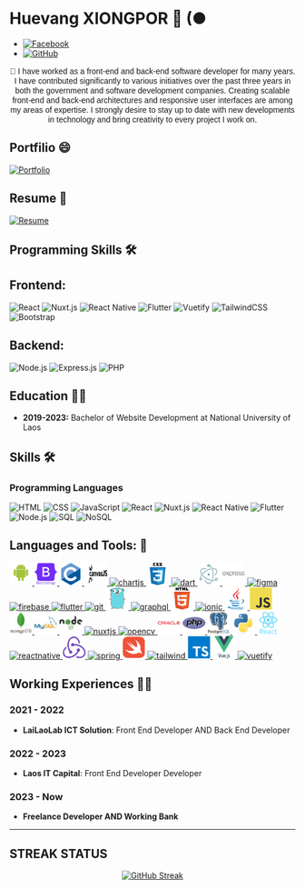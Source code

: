 # Huevang XIONGPOR 👋 (●

- [![Facebook](https://img.shields.io/badge/Facebook-Follow-blue)](https://www.facebook.com/hue.vang.2920) 
- [![GitHub](https://img.shields.io/badge/GitHub-Follow-black)](https://github.com/huevangxp)
  
<div align="center">
  <span style="font-family: Arial, sans-serif;">
    🚀 I have worked as a front-end and back-end software developer for many years. I have contributed significantly to various initiatives over the past three years in both the government and software development companies. Creating scalable front-end and back-end architectures and responsive user interfaces are among my areas of expertise. I strongly desire to stay up to date with new developments in technology and bring creativity to every project I work on.
  </span>
</div>

## Portfilio 😄
[![Portfolio](https://img.shields.io/badge/Portfolio-Link-blue?logo=webcomponents&style=for-the-badge)](https://huevang-blog.netlify.app)

## Resume 💬
[![Resume](https://img.shields.io/badge/Resume-Link-green?logo=adobeacrobatreader&style=for-the-badge)](https://your-resume-url)

## Programming Skills 🛠

## Frontend:
![React](https://img.shields.io/badge/React-61DAFB?logo=react&logoColor=white&style=for-the-badge)
![Nuxt.js](https://img.shields.io/badge/Nuxt.js-00C58E?logo=nuxt.js&logoColor=white&style=for-the-badge)
![React Native](https://img.shields.io/badge/React_Native-61DAFB?logo=react&logoColor=white&style=for-the-badge)
![Flutter](https://img.shields.io/badge/Flutter-02569B?logo=flutter&logoColor=white&style=for-the-badge)
![Vuetify](https://img.shields.io/badge/Vuetify-1867C0?logo=vuetify&logoColor=white&style=for-the-badge)
![TailwindCSS](https://img.shields.io/badge/Tailwind_CSS-38B2AC?logo=tailwind-css&logoColor=white&style=for-the-badge)
![Bootstrap](https://img.shields.io/badge/Bootstrap-7952B3?logo=bootstrap&logoColor=white&style=for-the-badge)

## Backend:
![Node.js](https://img.shields.io/badge/Node.js-339933?logo=node.js&logoColor=white&style=for-the-badge)
![Express.js](https://img.shields.io/badge/Express.js-000000?logo=express&logoColor=white&style=for-the-badge)
![PHP](https://img.shields.io/badge/PHP-777BB4?logo=php&logoColor=white&style=for-the-badge)

## Education 👯‍♀️
- **2019-2023:** Bachelor of Website Development at National University of Laos

## Skills 🛠
### Programming Languages
![HTML](https://img.shields.io/badge/HTML-E34F26?logo=html5&logoColor=white&style=for-the-badge)
![CSS](https://img.shields.io/badge/CSS-1572B6?logo=css3&logoColor=white&style=for-the-badge)
![JavaScript](https://img.shields.io/badge/JavaScript-F7DF1E?logo=javascript&logoColor=black&style=for-the-badge)
![React](https://img.shields.io/badge/React-61DAFB?logo=react&logoColor=black&style=for-the-badge)
![Nuxt.js](https://img.shields.io/badge/Nuxt.js-00C58E?logo=nuxt.js&logoColor=black&style=for-the-badge)
![React Native](https://img.shields.io/badge/React_Native-61DAFB?logo=react&logoColor=black&style=for-the-badge)
![Flutter](https://img.shields.io/badge/Flutter-02569B?logo=flutter&logoColor=black&style=for-the-badge)
![Node.js](https://img.shields.io/badge/Node.js-339933?logo=node.js&logoColor=black&style=for-the-badge)
![SQL](https://img.shields.io/badge/SQL-4479A1?logo=postgresql&logoColor=white&style=for-the-badge)
![NoSQL](https://img.shields.io/badge/NoSQL-3C873A?logo=mongodb&logoColor=white&style=for-the-badge)

## Languages and Tools: 🧠
<p align="left"> <a href="https://developer.android.com" target="_blank" rel="noreferrer"> <img src="https://raw.githubusercontent.com/devicons/devicon/master/icons/android/android-original-wordmark.svg" alt="android" width="40" height="40"/> </a> <a href="https://getbootstrap.com" target="_blank" rel="noreferrer"> <img src="https://raw.githubusercontent.com/devicons/devicon/master/icons/bootstrap/bootstrap-plain-wordmark.svg" alt="bootstrap" width="40" height="40"/> </a> <a href="https://www.cprogramming.com/" target="_blank" rel="noreferrer"> <img src="https://raw.githubusercontent.com/devicons/devicon/master/icons/c/c-original.svg" alt="c" width="40" height="40"/> </a> <a href="https://canvasjs.com" target="_blank" rel="noreferrer"> <img src="https://raw.githubusercontent.com/Hardik0307/Hardik0307/master/assets/canvasjs-charts.svg" alt="canvasjs" width="40" height="40"/> </a> <a href="https://www.chartjs.org" target="_blank" rel="noreferrer"> <img src="https://www.chartjs.org/media/logo-title.svg" alt="chartjs" width="40" height="40"/> </a> <a href="https://www.w3schools.com/css/" target="_blank" rel="noreferrer"> <img src="https://raw.githubusercontent.com/devicons/devicon/master/icons/css3/css3-original-wordmark.svg" alt="css3" width="40" height="40"/> </a> <a href="https://dart.dev" target="_blank" rel="noreferrer"> <img src="https://www.vectorlogo.zone/logos/dartlang/dartlang-icon.svg" alt="dart" width="40" height="40"/> </a> <a href="https://www.electronjs.org" target="_blank" rel="noreferrer"> <img src="https://raw.githubusercontent.com/devicons/devicon/master/icons/electron/electron-original.svg" alt="electron" width="40" height="40"/> </a> <a href="https://expressjs.com" target="_blank" rel="noreferrer"> <img src="https://raw.githubusercontent.com/devicons/devicon/master/icons/express/express-original-wordmark.svg" alt="express" width="40" height="40"/> </a> <a href="https://www.figma.com/" target="_blank" rel="noreferrer"> <img src="https://www.vectorlogo.zone/logos/figma/figma-icon.svg" alt="figma" width="40" height="40"/> </a> <a href="https://firebase.google.com/" target="_blank" rel="noreferrer"> <img src="https://www.vectorlogo.zone/logos/firebase/firebase-icon.svg" alt="firebase" width="40" height="40"/> </a> <a href="https://flutter.dev" target="_blank" rel="noreferrer"> <img src="https://www.vectorlogo.zone/logos/flutterio/flutterio-icon.svg" alt="flutter" width="40" height="40"/> </a> <a href="https://git-scm.com/" target="_blank" rel="noreferrer"> <img src="https://www.vectorlogo.zone/logos/git-scm/git-scm-icon.svg" alt="git" width="40" height="40"/> </a> <a href="https://golang.org" target="_blank" rel="noreferrer"> <img src="https://raw.githubusercontent.com/devicons/devicon/master/icons/go/go-original.svg" alt="go" width="40" height="40"/> </a> <a href="https://graphql.org" target="_blank" rel="noreferrer"> <img src="https://www.vectorlogo.zone/logos/graphql/graphql-icon.svg" alt="graphql" width="40" height="40"/> </a> <a href="https://www.w3.org/html/" target="_blank" rel="noreferrer"> <img src="https://raw.githubusercontent.com/devicons/devicon/master/icons/html5/html5-original-wordmark.svg" alt="html5" width="40" height="40"/> </a> <a href="https://ionicframework.com" target="_blank" rel="noreferrer"> <img src="https://upload.wikimedia.org/wikipedia/commons/d/d1/Ionic_Logo.svg" alt="ionic" width="40" height="40"/> </a> <a href="https://www.java.com" target="_blank" rel="noreferrer"> <img src="https://raw.githubusercontent.com/devicons/devicon/master/icons/java/java-original.svg" alt="java" width="40" height="40"/> </a> <a href="https://developer.mozilla.org/en-US/docs/Web/JavaScript" target="_blank" rel="noreferrer"> <img src="https://raw.githubusercontent.com/devicons/devicon/master/icons/javascript/javascript-original.svg" alt="javascript" width="40" height="40"/> </a> <a href="https://www.mongodb.com/" target="_blank" rel="noreferrer"> <img src="https://raw.githubusercontent.com/devicons/devicon/master/icons/mongodb/mongodb-original-wordmark.svg" alt="mongodb" width="40" height="40"/> </a> <a href="https://www.mysql.com/" target="_blank" rel="noreferrer"> <img src="https://raw.githubusercontent.com/devicons/devicon/master/icons/mysql/mysql-original-wordmark.svg" alt="mysql" width="40" height="40"/> </a> <a href="https://nodejs.org" target="_blank" rel="noreferrer"> <img src="https://raw.githubusercontent.com/devicons/devicon/master/icons/nodejs/nodejs-original-wordmark.svg" alt="nodejs" width="40" height="40"/> </a> <a href="https://nuxtjs.org/" target="_blank" rel="noreferrer"> <img src="https://www.vectorlogo.zone/logos/nuxtjs/nuxtjs-icon.svg" alt="nuxtjs" width="40" height="40"/> </a> <a href="https://opencv.org/" target="_blank" rel="noreferrer"> <img src="https://www.vectorlogo.zone/logos/opencv/opencv-icon.svg" alt="opencv" width="40" height="40"/> </a> <a href="https://www.oracle.com/" target="_blank" rel="noreferrer"> <img src="https://raw.githubusercontent.com/devicons/devicon/master/icons/oracle/oracle-original.svg" alt="oracle" width="40" height="40"/> </a> <a href="https://www.php.net" target="_blank" rel="noreferrer"> <img src="https://raw.githubusercontent.com/devicons/devicon/master/icons/php/php-original.svg" alt="php" width="40" height="40"/> </a> <a href="https://www.postgresql.org" target="_blank" rel="noreferrer"> <img src="https://raw.githubusercontent.com/devicons/devicon/master/icons/postgresql/postgresql-original-wordmark.svg" alt="postgresql" width="40" height="40"/> </a> <a href="https://www.python.org" target="_blank" rel="noreferrer"> <img src="https://raw.githubusercontent.com/devicons/devicon/master/icons/python/python-original.svg" alt="python" width="40" height="40"/> </a> <a href="https://reactjs.org/" target="_blank" rel="noreferrer"> <img src="https://raw.githubusercontent.com/devicons/devicon/master/icons/react/react-original-wordmark.svg" alt="react" width="40" height="40"/> </a> <a href="https://reactnative.dev/" target="_blank" rel="noreferrer"> <img src="https://reactnative.dev/img/header_logo.svg" alt="reactnative" width="40" height="40"/> </a> <a href="https://redux.js.org" target="_blank" rel="noreferrer"> <img src="https://raw.githubusercontent.com/devicons/devicon/master/icons/redux/redux-original.svg" alt="redux" width="40" height="40"/> </a> <a href="https://spring.io/" target="_blank" rel="noreferrer"> <img src="https://www.vectorlogo.zone/logos/springio/springio-icon.svg" alt="spring" width="40" height="40"/> </a> <a href="https://developer.apple.com/swift/" target="_blank" rel="noreferrer"> <img src="https://raw.githubusercontent.com/devicons/devicon/master/icons/swift/swift-original.svg" alt="swift" width="40" height="40"/> </a> <a href="https://tailwindcss.com/" target="_blank" rel="noreferrer"> <img src="https://www.vectorlogo.zone/logos/tailwindcss/tailwindcss-icon.svg" alt="tailwind" width="40" height="40"/> </a> <a href="https://www.typescriptlang.org/" target="_blank" rel="noreferrer"> <img src="https://raw.githubusercontent.com/devicons/devicon/master/icons/typescript/typescript-original.svg" alt="typescript" width="40" height="40"/> </a> <a href="https://vuejs.org/" target="_blank" rel="noreferrer"> <img src="https://raw.githubusercontent.com/devicons/devicon/master/icons/vuejs/vuejs-original-wordmark.svg" alt="vuejs" width="40" height="40"/> </a> <a href="https://vuetifyjs.com/en/" target="_blank" rel="noreferrer"> <img src="https://bestofjs.org/logos/vuetify.svg" alt="vuetify" width="40" height="40"/> </a> </p>

## Working Experiences 👩‍💻
### 2021 - 2022
- **LaiLaoLab ICT Solution**: Front End Developer AND Back End Developer
  
### 2022 - 2023
- **Laos IT Capital**: Front End Developer Developer
  
### 2023 - Now
- **Freelance Developer AND Working Bank**
---
## STREAK STATUS
<div align="center">
   <a href="https://git.io/streak-stats">
    <img src="https://streak-stats.demolab.com/?user=huevangxp" alt="GitHub Streak"/>
  </a>
</div>
